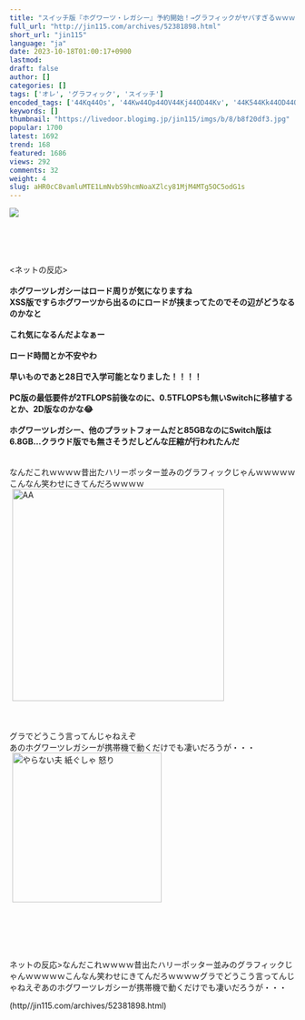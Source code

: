 ```yaml
---
title: "スイッチ版『ホグワーツ・レガシー』予約開始！→グラフィックがヤバすぎるｗｗｗｗｗｗｗ "
full_url: "http://jin115.com/archives/52381898.html"
short_url: "jin115"
language: "ja"
date: 2023-10-18T01:00:17+0900
lastmod: 
draft: false
author: []
categories: []
tags: ['オレ', 'グラフィック', 'スイッチ']
encoded_tags: ['44Kq44Os', '44Kw44Op44OV44Kj44OD44Kv', '44K544Kk44OD44OB']
keywords: []
thumbnail: "https://livedoor.blogimg.jp/jin115/imgs/b/8/b8f20df3.jpg"
popular: 1700
latest: 1692
trend: 168
featured: 1686
views: 292
comments: 32
weight: 4
slug: aHR0cC8vamluMTE1LmNvbS9hcmNoaXZlcy81MjM4MTg5OC5odG1s
---
```


![](https://livedoor.blogimg.jp/jin115/imgs/b/8/b8f20df3.jpg)

<div><a name='more'></a> <br> <br> <br> <br> <ネットの反応><br> <br> <b>ホグワーツレガシーはロード周りが気になりますね<br> XSS版ですらホグワーツから出るのにロードが挟まってたのでその辺がどうなるのかなと<br> </b><br> <b>これ気になるんだよなぁー</b><br> <br> <b>ロード時間とか不安やわ</b><br> <br> <b>早いものであと28日で入学可能となりました！！！！</b><br> <br> <b>PC版の最低要件が2TFLOPS前後なのに、0.5TFLOPSも無いSwitchに移植するとか、2D版なのかな😂</b><br> <br> <b>ホグワーツレガシー、他のプラットフォームだと85GBなのにSwitch版は6.8GB…クラウド版でも無さそうだしどんな圧縮が行われたんだ</b><br> <br> <br> なんだこれｗｗｗｗ昔出たハリーポッター並みのグラフィックじゃんｗｗｗｗｗ<br> こんなん笑わせにきてんだろｗｗｗｗ<br> <img src='https//livedoor.blogimg.jp/jin115/imgs/8/9/8971a27d.gif' alt='AA' width='373' border='0' hspace='5' class='pict'><br> <br> <br> <br> グラでどうこう言ってんじゃねえぞ<br> あのホグワーツレガシーが携帯機で動くだけでも凄いだろうが・・・<br> <img src='https//livedoor.blogimg.jp/jin115/imgs/2/f/2fc3aee5.gif' alt='やらない夫 紙ぐしゃ 怒り' width='263' border='0' hspace='5' class='pict'><br> <br> <br> <br> <br> <br> <p>ネットの反応>なんだこれｗｗｗｗ昔出たハリーポッター並みのグラフィックじゃんｗｗｗｗｗこんなん笑わせにきてんだろｗｗｗｗグラでどうこう言ってんじゃねえぞあのホグワーツレガシーが携帯機で動くだけでも凄いだろうが・・・</p></div>

(http//jin115.com/archives/52381898.html)
